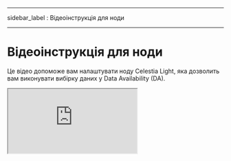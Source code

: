 - - -
sidebar_label : Відеоінструкція для ноди
- - -

# Відеоінструкція для ноди
<!-- markdownlint-disable MD033 -->

Це відео допоможе вам налаштувати ноду Celestia Light, яка дозволить вам виконувати вибірку даних у Data Availability (DA).

<div class="youtube-wrapper">
  <iframe
     class="youtube-video"
     title="Запуск слабкої ноди Celestia"
     src="https://www.youtube.com/embed/9uL3jZe4mTY"
     allowfullscreen
>
  </iframe>
</div>
